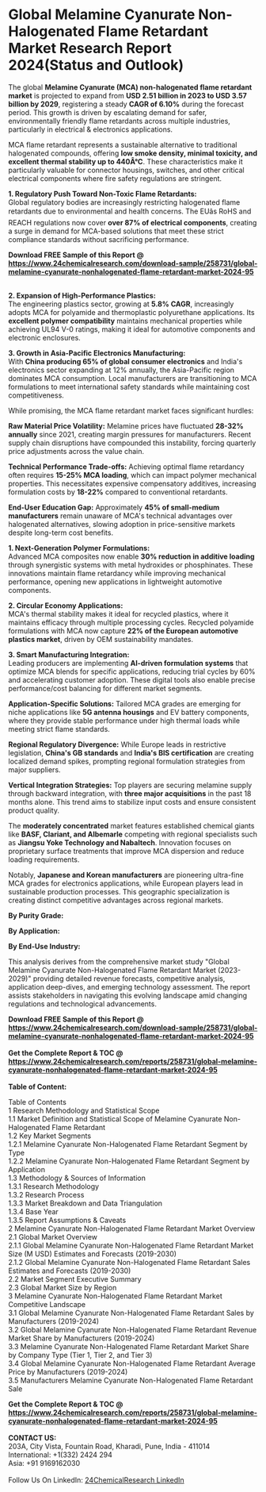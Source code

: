 <h1>Global Melamine Cyanurate Non-Halogenated Flame Retardant Market Research Report 2024(Status and Outlook)</h1><p>The global <strong>Melamine Cyanurate (MCA) non-halogenated flame retardant market</strong> is projected to expand from <strong>USD 2.51 billion in 2023 to USD 3.57 billion by 2029</strong>, registering a steady <strong>CAGR of 6.10%</strong> during the forecast period. This growth is driven by escalating demand for safer, environmentally friendly flame retardants across multiple industries, particularly in electrical &amp; electronics applications.</p><p>MCA flame retardant represents a sustainable alternative to traditional halogenated compounds, offering <strong>low smoke density, minimal toxicity, and excellent thermal stability up to 440Â°C</strong>. These characteristics make it particularly valuable for connector housings, switches, and other critical electrical components where fire safety regulations are stringent.</p><p><strong>1. Regulatory Push Toward Non-Toxic Flame Retardants:</strong><br>
Global regulatory bodies are increasingly restricting halogenated flame retardants due to environmental and health concerns. The EUâs RoHS and REACH regulations now cover <strong>over 87% of electrical components</strong>, creating a surge in demand for MCA-based solutions that meet these strict compliance standards without sacrificing performance.</p><div><b>Download FREE Sample of this Report @ 
            <a href="https://www.24chemicalresearch.com/download-sample/258731/global-melamine-cyanurate-nonhalogenated-flame-retardant-market-2024-95">
            https://www.24chemicalresearch.com/download-sample/258731/global-melamine-cyanurate-nonhalogenated-flame-retardant-market-2024-95</a></b></div><br><p><strong>2. Expansion of High-Performance Plastics:</strong><br>
The engineering plastics sector, growing at <strong>5.8% CAGR</strong>, increasingly adopts MCA for polyamide and thermoplastic polyurethane applications. Its <strong>excellent polymer compatibility</strong> maintains mechanical properties while achieving UL94 V-0 ratings, making it ideal for automotive components and electronic enclosures.</p><p><strong>3. Growth in Asia-Pacific Electronics Manufacturing:</strong><br>
With <strong>China producing 65% of global consumer electronics</strong> and India's electronics sector expanding at 12% annually, the Asia-Pacific region dominates MCA consumption. Local manufacturers are transitioning to MCA formulations to meet international safety standards while maintaining cost competitiveness.</p><p>While promising, the MCA flame retardant market faces significant hurdles:</p><p><strong>Raw Material Price Volatility:</strong> Melamine prices have fluctuated <strong>28-32% annually</strong> since 2021, creating margin pressures for manufacturers. Recent supply chain disruptions have compounded this instability, forcing quarterly price adjustments across the value chain.</p><p><strong>Technical Performance Trade-offs:</strong> Achieving optimal flame retardancy often requires <strong>15-25% MCA loading</strong>, which can impact polymer mechanical properties. This necessitates expensive compensatory additives, increasing formulation costs by <strong>18-22%</strong> compared to conventional retardants.</p><p><strong>End-User Education Gap:</strong> Approximately <strong>45% of small-medium manufacturers</strong> remain unaware of MCA's technical advantages over halogenated alternatives, slowing adoption in price-sensitive markets despite long-term cost benefits.</p><p><strong>1. Next-Generation Polymer Formulations:</strong><br>
Advanced MCA composites now enable <strong>30% reduction in additive loading</strong> through synergistic systems with metal hydroxides or phosphinates. These innovations maintain flame retardancy while improving mechanical performance, opening new applications in lightweight automotive components.</p><p><strong>2. Circular Economy Applications:</strong><br>
MCA's thermal stability makes it ideal for recycled plastics, where it maintains efficacy through multiple processing cycles. Recycled polyamide formulations with MCA now capture <strong>22% of the European automotive plastics market</strong>, driven by OEM sustainability mandates.</p><p><strong>3. Smart Manufacturing Integration:</strong><br>
Leading producers are implementing <strong>AI-driven formulation systems</strong> that optimize MCA blends for specific applications, reducing trial cycles by 60% and accelerating customer adoption. These digital tools also enable precise performance/cost balancing for different market segments.</p><p><strong>Application-Specific Solutions:</strong> Tailored MCA grades are emerging for niche applications like <strong>5G antenna housings</strong> and EV battery components, where they provide stable performance under high thermal loads while meeting strict flame standards.</p><p><strong>Regional Regulatory Divergence:</strong> While Europe leads in restrictive legislation, <strong>China's GB standards</strong> and <strong>India's BIS certification</strong> are creating localized demand spikes, prompting regional formulation strategies from major suppliers.</p><p><strong>Vertical Integration Strategies:</strong> Top players are securing melamine supply through backward integration, with <strong>three major acquisitions</strong> in the past 18 months alone. This trend aims to stabilize input costs and ensure consistent product quality.</p><p>The <strong>moderately concentrated</strong> market features established chemical giants like <strong>BASF, Clariant, and Albemarle</strong> competing with regional specialists such as <strong>Jiangsu Yoke Technology and Nabaltech</strong>. Innovation focuses on proprietary surface treatments that improve MCA dispersion and reduce loading requirements.</p><p>Notably, <strong>Japanese and Korean manufacturers</strong> are pioneering ultra-fine MCA grades for electronics applications, while European players lead in sustainable production processes. This geographic specialization is creating distinct competitive advantages across regional markets.</p><p><strong>By Purity Grade:</strong></p><p><strong>By Application:</strong></p><p><strong>By End-Use Industry:</strong></p><p>This analysis derives from the comprehensive market study "Global Melamine Cyanurate Non-Halogenated Flame Retardant Market (2023-2029)" providing detailed revenue forecasts, competitive analysis, application deep-dives, and emerging technology assessment. The report assists stakeholders in navigating this evolving landscape amid changing regulations and technological advancements.</p><div><b>Download FREE Sample of this Report @ 
            <a href="https://www.24chemicalresearch.com/download-sample/258731/global-melamine-cyanurate-nonhalogenated-flame-retardant-market-2024-95">
            https://www.24chemicalresearch.com/download-sample/258731/global-melamine-cyanurate-nonhalogenated-flame-retardant-market-2024-95</a></b></div><br><div><b>Get the Complete Report & TOC @ 
            <a href="https://www.24chemicalresearch.com/reports/258731/global-melamine-cyanurate-nonhalogenated-flame-retardant-market-2024-95">
            https://www.24chemicalresearch.com/reports/258731/global-melamine-cyanurate-nonhalogenated-flame-retardant-market-2024-95</a></b></div><br>
            <b>Table of Content:</b><p>Table of Contents<br />
1 Research Methodology and Statistical Scope<br />
1.1 Market Definition and Statistical Scope of Melamine Cyanurate Non-Halogenated Flame Retardant<br />
1.2 Key Market Segments<br />
1.2.1 Melamine Cyanurate Non-Halogenated Flame Retardant Segment by Type<br />
1.2.2 Melamine Cyanurate Non-Halogenated Flame Retardant Segment by Application<br />
1.3 Methodology & Sources of Information<br />
1.3.1 Research Methodology<br />
1.3.2 Research Process<br />
1.3.3 Market Breakdown and Data Triangulation<br />
1.3.4 Base Year<br />
1.3.5 Report Assumptions & Caveats<br />
2 Melamine Cyanurate Non-Halogenated Flame Retardant Market Overview<br />
2.1 Global Market Overview<br />
2.1.1 Global Melamine Cyanurate Non-Halogenated Flame Retardant Market Size (M USD) Estimates and Forecasts (2019-2030)<br />
2.1.2 Global Melamine Cyanurate Non-Halogenated Flame Retardant Sales Estimates and Forecasts (2019-2030)<br />
2.2 Market Segment Executive Summary<br />
2.3 Global Market Size by Region<br />
3 Melamine Cyanurate Non-Halogenated Flame Retardant Market Competitive Landscape<br />
3.1 Global Melamine Cyanurate Non-Halogenated Flame Retardant Sales by Manufacturers (2019-2024)<br />
3.2 Global Melamine Cyanurate Non-Halogenated Flame Retardant Revenue Market Share by Manufacturers (2019-2024)<br />
3.3 Melamine Cyanurate Non-Halogenated Flame Retardant Market Share by Company Type (Tier 1, Tier 2, and Tier 3)<br />
3.4 Global Melamine Cyanurate Non-Halogenated Flame Retardant Average Price by Manufacturers (2019-2024)<br />
3.5 Manufacturers Melamine Cyanurate Non-Halogenated Flame Retardant Sale</p><div><b>Get the Complete Report & TOC @ 
            <a href="https://www.24chemicalresearch.com/reports/258731/global-melamine-cyanurate-nonhalogenated-flame-retardant-market-2024-95">
            https://www.24chemicalresearch.com/reports/258731/global-melamine-cyanurate-nonhalogenated-flame-retardant-market-2024-95</a></b></div><br><b>CONTACT US:</b><br>
            203A, City Vista, Fountain Road, Kharadi, Pune, India - 411014<br>
            International: +1(332) 2424 294<br>
            Asia: +91 9169162030 <br><br>
            Follow Us On LinkedIn: <a href="https://www.linkedin.com/company/24chemicalresearch/">24ChemicalResearch LinkedIn</a>